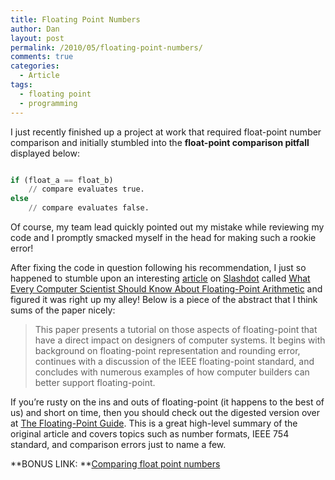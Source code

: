 ```yaml
---
title: Floating Point Numbers
author: Dan
layout: post
permalink: /2010/05/floating-point-numbers/
comments: true
categories:
  - Article
tags:
  - floating point
  - programming
---
```

I just recently finished up a project at work that required float-point number comparison and initially stumbled into the **float-point comparison pitfall** displayed below:

```python

if (float_a == float_b)
    // compare evaluates true.
else
    // compare evaluates false.
```

Of course, my team lead quickly pointed out my mistake while reviewing my code and I promptly smacked myself in the head for making such a rookie error!

After fixing the code in question following his recommendation, I just so happened to stumble upon an interesting [article][1] on [Slashdot][2] called [What Every Computer Scientist Should Know About Floating-Point Arithmetic][3] and figured it was right up my alley! Below is a piece of the abstract that I think sums of the paper nicely:

> This paper presents a tutorial on those aspects of floating-point that have a direct impact on designers of computer systems. It begins with background on floating-point representation and rounding error, continues with a discussion of the IEEE floating-point standard, and concludes with numerous examples of how computer builders can better support floating-point.

If you&#8217;re rusty on the ins and outs of floating-point (it happens to the best of us) and short on time, then you should check out the digested version over at [The Floating-Point Guide][4]. This is a great high-level summary of the original article and covers topics such as number formats, IEEE 754 standard, and comparison errors just to name a few.

**BONUS LINK: **[Comparing float point numbers][5]

 [1]: http://developers.slashdot.org/story/10/05/02/1427214/What-Every-Programmer-Should-Know-About-Floating-Point-Arithmetic
 [2]: http://slashdot.org
 [3]: http://docs.sun.com/source/806-3568/ncg_goldberg.html
 [4]: http://floating-point-gui.de/
 [5]: http://www.cygnus-software.com/papers/comparingfloats/comparingfloats.htm
